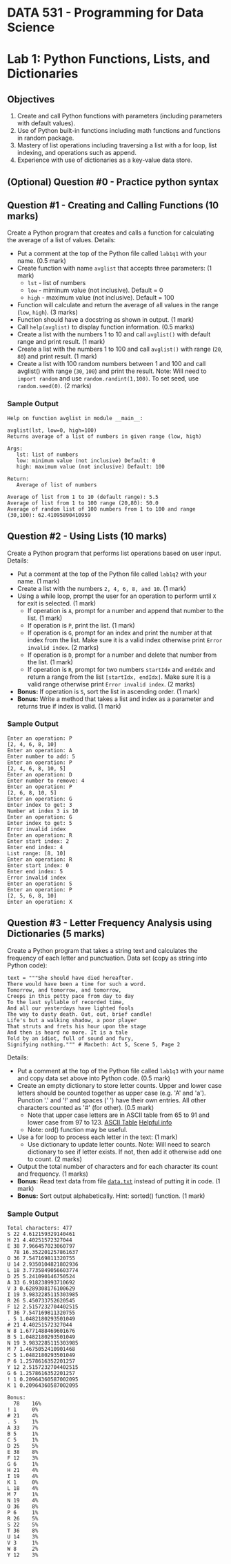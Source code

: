 # DATA 531 - Programming for Data Science
# Lab 1: Python Functions, Lists, and Dictionaries

## Objectives

1. Create and call Python functions with parameters (including parameters with default values).
2. Use of Python built-in functions including math functions and functions in random package.
3. Mastery of list operations including traversing a list with a for loop, list indexing, and operations such as append.
4. Experience with use of dictionaries as a key-value data store.

## (Optional) Question #0 - Practice python syntax



## Question #1 - Creating and Calling Functions (10 marks)

Create a Python program that creates and calls a function for calculating the average of a list of values. Details:

- Put a comment at the top of the Python file called ``lab1q1`` with your name. (0.5 mark)
- Create function with name ``avglist`` that accepts three parameters: (1 mark)
    - ``lst`` - list of numbers
    - ``low`` - miminum value (not inclusive). Default = 0
    - ``high`` - maximum value (not inclusive). Default = 100
- Function will calculate and return the average of all values in the range (``low``, ``high``). (3 marks)
- Function should have a docstring as shown in output. (1 mark)
- Call ``help(avglist)`` to display function information. (0.5 marks)
- Create a list with the numbers 1 to 10 and call ``avglist()`` with default range and print result. (1 mark)
- Create a list with the numbers 1 to 100 and call ``avglist()`` with range (``20``, ``80``) and print result. (1 mark)
- Create a list with 100 random numbers between 1 and 100 and call avglist() with range (``30``, ``100``) and print the result. Note: Will need to ``import random`` and use ``random.randint(1,100)``. To set seed, use ``random.seed(0)``. (2 marks)

### Sample Output

    Help on function avglist in module __main__:

    avglist(lst, low=0, high=100)
    Returns average of a list of numbers in given range (low, high)
    
    Args:
       lst: list of numbers
       low: minimum value (not inclusive) Default: 0
       high: maximum value (not inclusive) Default: 100
       
    Return:
       Average of list of numbers

    Average of list from 1 to 10 (default range): 5.5
    Average of list from 1 to 100 range (20,80): 50.0
    Average of random list of 100 numbers from 1 to 100 and range (30,100): 62.41095890410959


## Question #2 - Using Lists (10 marks)

Create a Python program that performs list operations based on user input. Details:

- Put a comment at the top of the Python file called ``lab1q2`` with your name. (1 mark)
- Create a list with the numbers ``2, 4, 6, 8, and 10``. (1 mark)
- Using a while loop, prompt the user for an operation to perform until ``X`` for exit is selected. (1 mark)
    - If operation is ``A``, prompt for a number and append that number to the list. (1 mark)
    - If operation is ``P``, print the list. (1 mark)
    - If operation is ``G``, prompt for an index and print the number at that index from the list. Make sure it is a valid index otherwise print ``Error invalid index``. (2 marks)
    - If operation is ``D``, prompt for a number and delete that number from the list. (1 mark)
    - If operation is ``R``,  prompt for two numbers ``startIdx`` and ``endIdx`` and return a range from the list ``[startIdx, endIdx]``. Make sure it is a valid range otherwise print ``Error invalid index``. (2 marks)    
-  **Bonus:** If operation is ``S``, sort the list in ascending order. (1 mark) 
-  **Bonus:** Write a method that takes a list and index as a parameter and returns true if index is valid. (1 mark) 

### Sample Output

    Enter an operation: P
    [2, 4, 6, 8, 10]
    Enter an operation: A
    Enter number to add: 5
    Enter an operation: P
    [2, 4, 6, 8, 10, 5]
    Enter an operation: D
    Enter number to remove: 4
    Enter an operation: P
    [2, 6, 8, 10, 5]
    Enter an operation: G
    Enter index to get: 3
    Number at index 3 is 10
    Enter an operation: G
    Enter index to get: 5
    Error invalid index
    Enter an operation: R
    Enter start index: 2
    Enter end index: 4
    List range: [8, 10]
    Enter an operation: R
    Enter start index: 0
    Enter end index: 5
    Error invalid index
    Enter an operation: S
    Enter an operation: P
    [2, 5, 6, 8, 10]
    Enter an operation: X
   

## Question #3 - Letter Frequency Analysis using Dictionaries (5 marks)

Create a Python program that takes a string text and calculates the frequency of each letter and punctuation. Data set (copy as string into Python code):

    text = """She should have died hereafter.
    There would have been a time for such a word.
    Tomorrow, and tomorrow, and tomorrow,
    Creeps in this petty pace from day to day
    To the last syllable of recorded time,
    And all our yesterdays have lighted fools
    The way to dusty death. Out, out, brief candle!
    Life's but a walking shadow, a poor player
    That struts and frets his hour upon the stage
    And then is heard no more. It is a tale
    Told by an idiot, full of sound and fury,
    Signifying nothing.""" # Macbeth: Act 5, Scene 5, Page 2

Details:
- Put a comment at the top of the Python file called ``lab1q3`` with your name and copy data set above into Python code. (0.5 mark)
- Create an empty dictionary to store letter counts.  Upper and lower case letters should be counted together as upper case (e.g. 'A' and 'a'). Punction '.' and '!' and spaces (' ')  have their own entries. All other characters counted as '#' (for other). (0.5 mark)
    - Note that upper case letters are in ASCII table from 65 to 91 and lower case from 97 to 123. [ASCII Table](https://ascii.cl/) [Helpful info](https://terrameijar.wordpress.com/2017/02/03/python-how-to-generate-a-list-of-letters-in-the-alphabet/)
    - Note: ord() function may be useful.
- Use a for loop to process each letter in the text: (1 mark)
    - Use dictionary to update letter counts. Note: Will need to search dictionary to see if letter exists. If not, then add it otherwise add one to count. (2 marks)
- Output the total number of characters and for each character its count and frequency. (1 marks)   
-  **Bonus:** Read text data from file [``data.txt``](data.txt) instead of putting it in code. (1 mark)
-  **Bonus:** Sort output alphabetically. Hint: sorted() function. (1 mark)

### Sample Output

    Total characters: 477
    S 22 4.612159329140461
    H 21 4.40251572327044
    E 38 7.966457023060797
      78 16.352201257861637
    O 36 7.547169811320755
    U 14 2.9350104821802936
    L 18 3.7735849056603774
    D 25 5.241090146750524
    A 33 6.918238993710692
    V 3 0.6289308176100629
    I 19 3.9832285115303985
    R 26 5.450733752620545
    F 12 2.5157232704402515
    T 36 7.547169811320755
    . 5 1.0482180293501049
    # 21 4.40251572327044
    W 8 1.6771488469601676
    B 5 1.0482180293501049
    N 19 3.9832285115303985
    M 7 1.4675052410901468
    C 5 1.0482180293501049
    P 6 1.2578616352201257
    Y 12 2.5157232704402515
    G 6 1.2578616352201257
    ! 1 0.20964360587002095
    K 1 0.20964360587002095

    Bonus:
      78 	16%
    ! 1 	0%
    # 21 	4%
    . 5 	1%
    A 33 	7%
    B 5 	1%
    C 5 	1%
    D 25 	5%
    E 38 	8%
    F 12 	3%
    G 6 	1%
    H 21 	4%
    I 19 	4%
    K 1 	0%
    L 18 	4%
    M 7 	1%
    N 19 	4%
    O 36 	8%
    P 6 	1%
    R 26 	5%
    S 22 	5%
    T 36 	8%
    U 14 	3%
    V 3 	1%
    W 8 	2%
    Y 12 	3%
